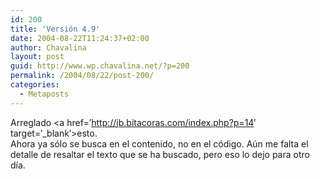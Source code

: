 ```yaml
---
id: 200
title: 'Versión 4.9'
date: 2004-08-22T11:24:37+02:00
author: Chavalina
layout: post
guid: http://www.wp.chavalina.net/?p=200
permalink: /2004/08/22/post-200/
categories:
  - Metaposts
---
```

Arreglado <a href=&prime;http://jb.bitacoras.com/index.php?p=14&prime; target=&prime;_blank&prime;>esto</a>.  
Ahora ya sólo se busca en el contenido, no en el código. Aún me falta el detalle de resaltar el texto que se ha buscado, pero eso lo dejo para otro día.